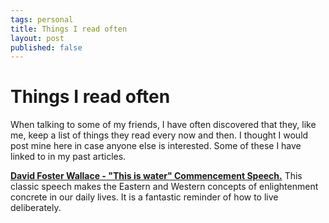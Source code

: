 ```yaml
--- 
tags: personal
title: Things I read often
layout: post
published: false
---
```


# Things I read often

When talking to some of my friends, I have often discovered that they, like me, keep a list of things they read every now and then. I thought I would post mine here in case anyone else is interested. Some of these I have linked to in my past articles. 

__[David Foster Wallace - "This is water" Commencement Speech.][dfw]__ This classic speech makes the Eastern and Western concepts of enlightenment concrete in our daily lives. It is a fantastic reminder of how to live deliberately. 


[dfw]: http://moreintelligentlife.com/story/david-foster-wallace-in-his-own-words

